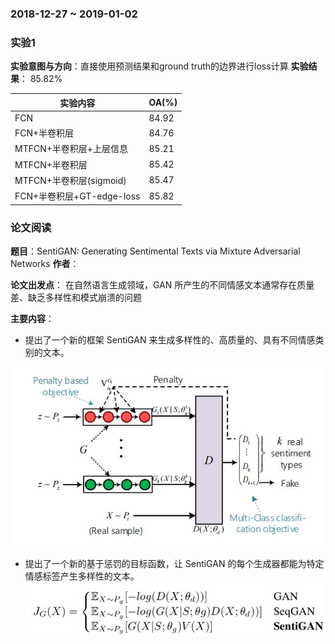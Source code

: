 ### 2018-12-27 ~ 2019-01-02

### **实验1**
**实验意图与方向**：直接使用预测结果和ground truth的边界进行loss计算
**实验结果**： 85.82%

|实验内容|OA(%)|
|-----|-----|
|FCN|84.92|
|FCN+半卷积层|84.76|
|MTFCN+半卷积层+上层信息|85.21|
|MTFCN+半卷积层|85.42|
|MTFCN+半卷积层(sigmoid)|85.47|
|FCN+半卷积层+GT-edge-loss|85.82|



### **论文阅读**
**题目**：SentiGAN: Generating Sentimental Texts via Mixture Adversarial Networks
**作者**：

**论文出发点**：
在自然语言生成领域，GAN 所产生的不同情感文本通常存在质量差、缺乏多样性和模式崩溃的问题

**主要内容**：
 - 提出了一个新的框架 SentiGAN 来生成多样性的、高质量的、具有不同情感类别的文本。

![image](https://github.com/3013216006/seminar/blob/master/19-01-02/str.jpg)

 - 提出了一个新的基于惩罚的目标函数，让 SentiGAN 的每个生成器都能为特定情感标签产生多样性的文本。
 ![image](https://github.com/3013216006/seminar/blob/master/19-01-02/lam.jpg)

